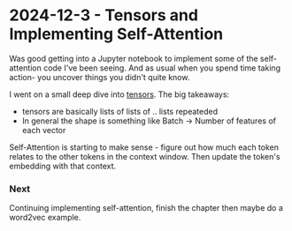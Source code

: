 # 2024-12-3 - Tensors and Implementing Self-Attention
Was good getting into a Jupyter notebook to implement some of the self-attention code I've been seeing. And as usual when you spend time taking action- you uncover things you didn't quite know.

I went on a small deep dive into [tensors](../notes/pytorch/tensors.md). The big takeaways:
- tensors are basically lists of lists of .. lists repeateded
- In general the shape is something like Batch -> Number of features of each vector

Self-Attention is starting to make sense - figure out how much each token relates to the other tokens in the context window. Then update the token's embedding with that context.

### Next 
Continuing implementing self-attention, finish the chapter then maybe do a word2vec example.
